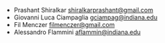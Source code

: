 * Prashant Shiralkar <shiralkarprashant@gmail.com>
* Giovanni Luca Ciampaglia <gciampag@indiana.edu>
* Fil Menczer <filmenczer@gmail.com>
* Alessandro Flammini <aflammin@indiana.edu>
